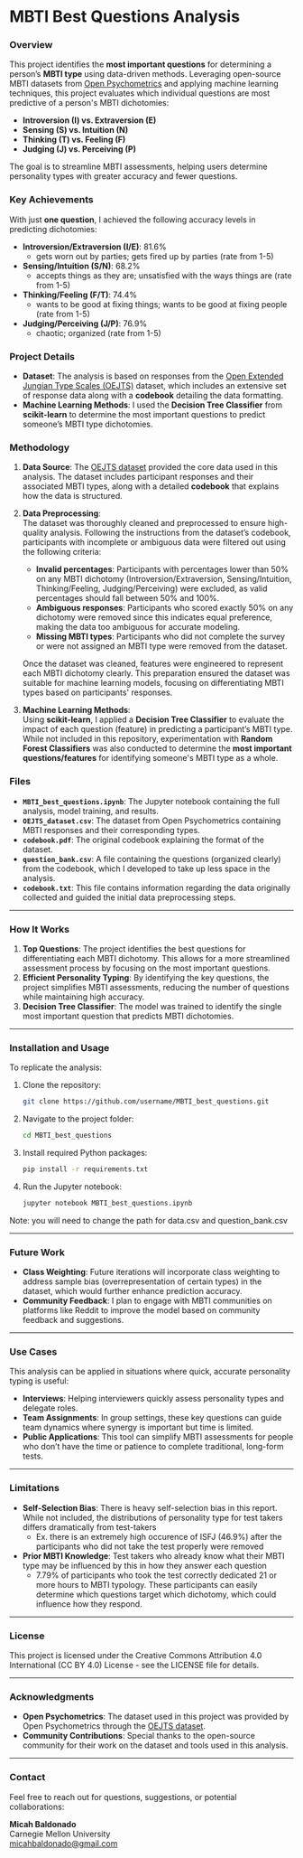 # MBTI Best Questions Analysis

### Overview

This project identifies the **most important questions** for determining a person’s **MBTI type** using data-driven methods. Leveraging open-source MBTI datasets from [Open Psychometrics](https://openpsychometrics.org/tests/OEJTS/comparison/) and applying machine learning techniques, this project evaluates which individual questions are most predictive of a person's MBTI dichotomies:
- **Introversion (I) vs. Extraversion (E)**
- **Sensing (S) vs. Intuition (N)**
- **Thinking (T) vs. Feeling (F)**
- **Judging (J) vs. Perceiving (P)**

The goal is to streamline MBTI assessments, helping users determine personality types with greater accuracy and fewer questions.

### Key Achievements
With just **one question**, I achieved the following accuracy levels in predicting dichotomies:
- **Introversion/Extraversion (I/E)**: 81.6%
  - gets worn out by parties; gets fired up by parties (rate from 1-5)
- **Sensing/Intuition (S/N)**: 68.2%
  - accepts things as they are; unsatisfied with the ways things are (rate from 1-5)
- **Thinking/Feeling (F/T)**: 74.4%
  - wants to be good at fixing things; wants to be good at fixing people (rate from 1-5)
- **Judging/Perceiving (J/P)**: 76.9%
  - chaotic; organized (rate from 1-5)

### Project Details

- **Dataset**: The analysis is based on responses from the [Open Extended Jungian Type Scales (OEJTS)](https://openpsychometrics.org/tests/OEJTS/comparison/) dataset, which includes an extensive set of response data along with a **codebook** detailing the data formatting.
- **Machine Learning Methods**: I used the **Decision Tree Classifier** from **scikit-learn** to determine the most important questions to predict someone’s MBTI type dichotomies.
  
### Methodology

1. **Data Source**: The [OEJTS dataset](https://openpsychometrics.org/tests/OEJTS/comparison/) provided the core data used in this analysis. The dataset includes participant responses and their associated MBTI types, along with a detailed **codebook** that explains how the data is structured.
2. **Data Preprocessing**:  
   The dataset was thoroughly cleaned and preprocessed to ensure high-quality analysis. Following the instructions from the dataset’s codebook, participants with incomplete or ambiguous data were filtered out using the following criteria:
   - **Invalid percentages**: Participants with percentages lower than 50% on any MBTI dichotomy (Introversion/Extraversion, Sensing/Intuition, Thinking/Feeling, Judging/Perceiving) were excluded, as valid percentages should fall between 50% and 100%.
   - **Ambiguous responses**: Participants who scored exactly 50% on any dichotomy were removed since this indicates equal preference, making the data too ambiguous for accurate modeling.
   - **Missing MBTI types**: Participants who did not complete the survey or were not assigned an MBTI type were removed from the dataset.

   Once the dataset was cleaned, features were engineered to represent each MBTI dichotomy clearly. This preparation ensured the dataset was suitable for machine learning models, focusing on differentiating MBTI types based on participants' responses.

3. **Machine Learning Methods**:  
   Using **scikit-learn**, I applied a **Decision Tree Classifier** to evaluate the impact of each question (feature) in predicting a participant’s MBTI type. While not included in this repository, experimentation with **Random Forest Classifiers** was also conducted to determine the **most important questions/features** for identifying someone's MBTI type as a whole.

### Files

- **`MBTI_best_questions.ipynb`**: The Jupyter notebook containing the full analysis, model training, and results.
- **`OEJTS_dataset.csv`**: The dataset from Open Psychometrics containing MBTI responses and their corresponding types.
- **`codebook.pdf`**: The original codebook explaining the format of the dataset.
- **`question_bank.csv`**: A file containing the questions (organized clearly) from the codebook, which I developed to take up less space in the analysis.
- **`codebook.txt`**: This file contains information regarding the data originally collected and guided the initial data preprocessing steps.

---

### How It Works

1. **Top Questions**: The project identifies the best questions for differentiating each MBTI dichotomy. This allows for a more streamlined assessment process by focusing on the most important questions.
2. **Efficient Personality Typing**: By identifying the key questions, the project simplifies MBTI assessments, reducing the number of questions while maintaining high accuracy.
3. **Decision Tree Classifier**: The model was trained to identify the single most important question that predicts MBTI dichotomies.

---

### Installation and Usage

To replicate the analysis:

1. Clone the repository:

   ```bash
   git clone https://github.com/username/MBTI_best_questions.git
   ```

2. Navigate to the project folder:

   ```bash
   cd MBTI_best_questions
   ```

3. Install required Python packages:

   ```bash
   pip install -r requirements.txt
   ```

4. Run the Jupyter notebook:

   ```bash
   jupyter notebook MBTI_best_questions.ipynb
   ```

Note: you will need to change the path for data.csv and question_bank.csv

---

### Future Work

- **Class Weighting**: Future iterations will incorporate class weighting to address sample bias (overrepresentation of certain types) in the dataset, which would further enhance prediction accuracy.
- **Community Feedback**: I plan to engage with MBTI communities on platforms like Reddit to improve the model based on community feedback and suggestions.

---

### Use Cases

This analysis can be applied in situations where quick, accurate personality typing is useful:
- **Interviews**: Helping interviewers quickly assess personality types and delegate roles.
- **Team Assignments**: In group settings, these key questions can guide team dynamics where synergy is important but time is limited.
- **Public Applications**: This tool can simplify MBTI assessments for people who don’t have the time or patience to complete traditional, long-form tests.

---

### Limitations

- **Self-Selection Bias**: There is heavy self-selection bias in this report. While not included, the distributions of personality type for test takers differs dramatically from test-takers
  - Ex. there is an extremely high occurence of ISFJ (46.9%) after the participants who did not take the test properly were removed
- **Prior MBTI Knowledge**: Test takers who already know what their MBTI type may be influenced by this in how they answer each question
  - 7.79% of participants who took the test correctly dedicated 21 or more hours to MBTI typology. These participants can easily determine which questions target which dichotomy, which could influence how they respond.

---

### License

This project is licensed under the Creative Commons Attribution 4.0 International (CC BY 4.0) License - see the LICENSE file for details.

---

### Acknowledgments

- **Open Psychometrics**: The dataset used in this project was provided by Open Psychometrics through the [OEJTS dataset](https://openpsychometrics.org/tests/OEJTS/comparison/).
- **Community Contributions**: Special thanks to the open-source community for their work on the dataset and tools used in this analysis.

---

### Contact

Feel free to reach out for questions, suggestions, or potential collaborations:

**Micah Baldonado**  
Carnegie Mellon University  
micahbaldonado@gmail.com
